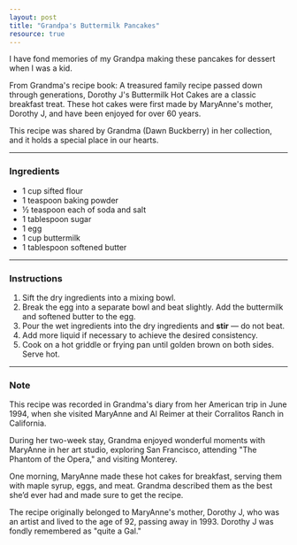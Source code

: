 ```yaml
---
layout: post
title: "Grandpa's Buttermilk Pancakes"
resource: true
---
```


I have fond memories of my Grandpa making these pancakes for dessert when I was a kid. 

From Grandma's recipe book: 
A treasured family recipe passed down through generations, Dorothy J's Buttermilk Hot Cakes are a classic breakfast treat. These hot cakes were first made by MaryAnne's mother, Dorothy J, and have been enjoyed for over 60 years. 

This recipe was shared by Grandma (Dawn Buckberry) in her collection, and it holds a special place in our hearts.

---

### Ingredients
- 1 cup sifted flour  
- 1 teaspoon baking powder  
- ½ teaspoon each of soda and salt  
- 1 tablespoon sugar  
- 1 egg  
- 1 cup buttermilk  
- 1 tablespoon softened butter  

---

### Instructions

1. Sift the dry ingredients into a mixing bowl.  
2. Break the egg into a separate bowl and beat slightly. Add the buttermilk and softened butter to the egg.  
3. Pour the wet ingredients into the dry ingredients and **stir** — do not beat.  
4. Add more liquid if necessary to achieve the desired consistency.  
5. Cook on a hot griddle or frying pan until golden brown on both sides. Serve hot.  

---

### Note
This recipe was recorded in Grandma's diary from her American trip in June 1994, when she visited MaryAnne and Al Reimer at their Corralitos Ranch in California.  

During her two-week stay, Grandma enjoyed wonderful moments with MaryAnne in her art studio, exploring San Francisco, attending "The Phantom of the Opera," and visiting Monterey.  

One morning, MaryAnne made these hot cakes for breakfast, serving them with maple syrup, eggs, and meat. Grandma described them as the best she’d ever had and made sure to get the recipe.  

The recipe originally belonged to MaryAnne's mother, Dorothy J, who was an artist and lived to the age of 92, passing away in 1993. Dorothy J was fondly remembered as "quite a Gal."
